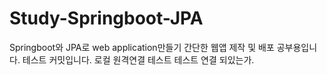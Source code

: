 # Study-Springboot-JPA
Springboot와 JPA로 web application만들기
간단한 웹앱 제작 및 배포 공부용입니다. 
테스트 커밋입니다.
로컬 원격연결 테스트 테스트
연결 되있는가.
